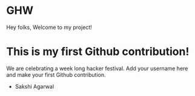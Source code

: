 # GHW

Hey folks,
Welcome to my project!

# This is my first Github contribution!

We are celebrating a week long hacker festival. Add your username here and make your first Github contribution.
- Sakshi Agarwal